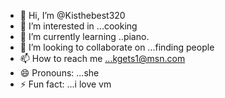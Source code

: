 - 👋 Hi, I’m @Kisthebest320
- 👀 I’m interested in ...cooking
- 🌱 I’m currently learning ..piano.
- 💞️ I’m looking to collaborate on ...finding people
- 📫 How to reach me ...kgets1@msn.com
- 😄 Pronouns: ...she
- ⚡ Fun fact: ...i love vm

<!---
Kisthebest320/Kisthebest320 is a ✨ special ✨ repository because its `README.md` (this file) appears on your GitHub profile.
You can click the Preview link to take a look at your changes.
--->
